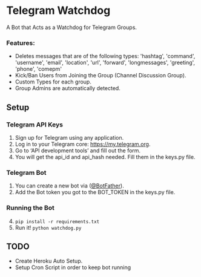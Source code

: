# Telegram Watchdog

A Bot that Acts as a Watchdog for Telegram Groups.

### Features:

* Deletes messages that are of the following types:
    'hashtag',
    'command',
    'username',
    'email',
    'location',
    'url',
    'forward',
    'longmessages',
    'greeting',
    'phone',
    'comepm'
* Kick/Ban Users from Joining the Group (Channel Discussion Group).
* Custom Types for each group.
* Group Admins are automatically detected.

## Setup
### Telegram API Keys
1. Sign up for Telegram using any application.
2. Log in to your Telegram core: https://my.telegram.org.
3. Go to ‘API development tools’ and fill out the form.
4. You will get the api_id and api_hash needed. Fill them in the keys.py file.

### Telegram Bot
1. You can create a new bot via ([@BotFather](https://telegram.me/BotFather)).
2. Add the Bot token you got to the BOT_TOKEN in the keys.py file.

### Running the Bot
4. `pip install -r requirements.txt`
5. Run it! `python watchdog.py`

## TODO

* Create Heroku Auto Setup.
* Setup Cron Script in order to keep bot running